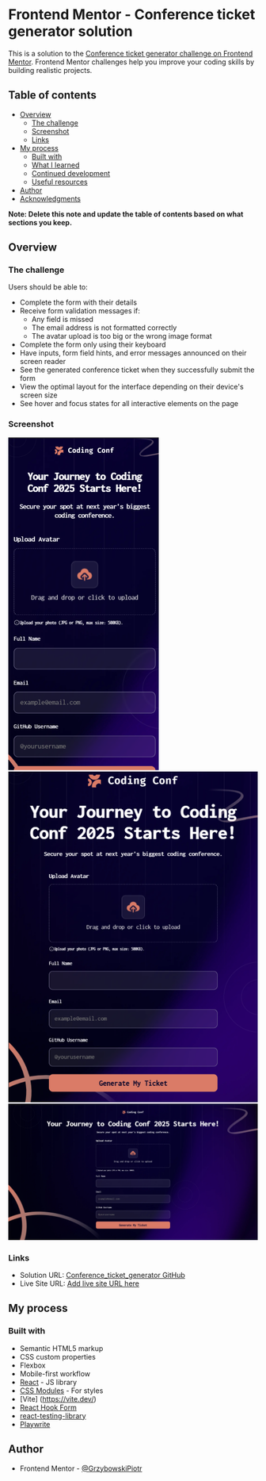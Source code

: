 # Frontend Mentor - Conference ticket generator solution

This is a solution to the [Conference ticket generator challenge on Frontend Mentor](https://www.frontendmentor.io/challenges/conference-ticket-generator-oq5gFIU12w). Frontend Mentor challenges help you improve your coding skills by building realistic projects.

## Table of contents

- [Overview](#overview)
  - [The challenge](#the-challenge)
  - [Screenshot](#screenshot)
  - [Links](#links)
- [My process](#my-process)
  - [Built with](#built-with)
  - [What I learned](#what-i-learned)
  - [Continued development](#continued-development)
  - [Useful resources](#useful-resources)
- [Author](#author)
- [Acknowledgments](#acknowledgments)

**Note: Delete this note and update the table of contents based on what sections you keep.**

## Overview

### The challenge

Users should be able to:

- Complete the form with their details
- Receive form validation messages if:
  - Any field is missed
  - The email address is not formatted correctly
  - The avatar upload is too big or the wrong image format
- Complete the form only using their keyboard
- Have inputs, form field hints, and error messages announced on their screen reader
- See the generated conference ticket when they successfully submit the form
- View the optimal layout for the interface depending on their device's screen size
- See hover and focus states for all interactive elements on the page

### Screenshot

![tabletView](./screenshots/mobileView.png)
![tabletView](./screenshots/tabletView.png)
![desktopView](./screenshots/desktopView.png)

### Links

- Solution URL: [Conference_ticket_generator GitHub](https://github.com/GrzybowskiPiotr/Conference_ticket_generator)
- Live Site URL: [Add live site URL here](https://your-live-site-url.com)

## My process

### Built with

- Semantic HTML5 markup
- CSS custom properties
- Flexbox
- Mobile-first workflow
- [React](https://reactjs.org/) - JS library
- [CSS Modules](https://github.com/css-modules/css-modules/) - For styles
- [Vite] (https://vite.dev/)
- [React Hook Form](https://react-hook-form.com/)
- [react-testing-library](http://https://testing-library.com/)
- [Playwrite](https://playwright.dev/)

## Author

- Frontend Mentor - [@GrzybowskiPiotr](https://www.frontendmentor.io/profile/GrzybowskiPiotr)
